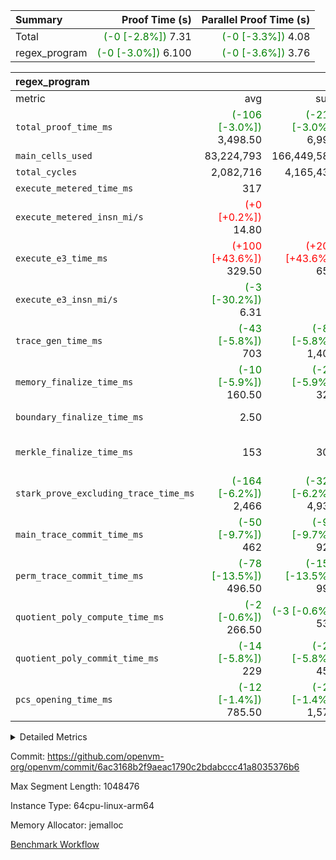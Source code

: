 | Summary | Proof Time (s) | Parallel Proof Time (s) |
|:---|---:|---:|
| Total | <span style='color: green'>(-0 [-2.8%])</span> 7.31 | <span style='color: green'>(-0 [-3.3%])</span> 4.08 |
| regex_program | <span style='color: green'>(-0 [-3.0%])</span> 6.100 | <span style='color: green'>(-0 [-3.6%])</span> 3.76 |


| regex_program |||||
|:---|---:|---:|---:|---:|
|metric|avg|sum|max|min|
| `total_proof_time_ms ` | <span style='color: green'>(-106 [-3.0%])</span> 3,498.50 | <span style='color: green'>(-213 [-3.0%])</span> 6,997 | <span style='color: green'>(-139 [-3.6%])</span> 3,760 | <span style='color: green'>(-74 [-2.2%])</span> 3,237 |
| `main_cells_used     ` |  83,224,793 |  166,449,586 |  93,439,220 |  73,010,366 |
| `total_cycles        ` |  2,082,716 |  4,165,432 |  2,243,700 |  1,921,732 |
| `execute_metered_time_ms` |  317 | -          | -          | -          |
| `execute_metered_insn_mi/s` | <span style='color: red'>(+0 [+0.2%])</span> 14.80 | -          | <span style='color: red'>(+0 [+0.2%])</span> 14.80 | <span style='color: red'>(+0 [+0.2%])</span> 14.80 |
| `execute_e3_time_ms  ` | <span style='color: red'>(+100 [+43.6%])</span> 329.50 | <span style='color: red'>(+200 [+43.6%])</span> 659 | <span style='color: red'>(+107 [+43.0%])</span> 356 | <span style='color: red'>(+93 [+44.3%])</span> 303 |
| `execute_e3_insn_mi/s` | <span style='color: green'>(-3 [-30.2%])</span> 6.31 | -          | <span style='color: green'>(-3 [-30.6%])</span> 6.33 | <span style='color: green'>(-3 [-29.9%])</span> 6.30 |
| `trace_gen_time_ms   ` | <span style='color: green'>(-43 [-5.8%])</span> 703 | <span style='color: green'>(-86 [-5.8%])</span> 1,406 | <span style='color: green'>(-49 [-6.3%])</span> 725 | <span style='color: green'>(-37 [-5.2%])</span> 681 |
| `memory_finalize_time_ms` | <span style='color: green'>(-10 [-5.9%])</span> 160.50 | <span style='color: green'>(-20 [-5.9%])</span> 321 | <span style='color: green'>(-14 [-5.3%])</span> 252 | <span style='color: green'>(-6 [-8.0%])</span> 69 |
| `boundary_finalize_time_ms` |  2.50 |  5 |  5 | <span style='color: green'>(+0 [NaN%])</span> 0 |
| `merkle_finalize_time_ms` |  153 |  306 | <span style='color: red'>(+3 [+1.3%])</span> 239 | <span style='color: green'>(-3 [-4.3%])</span> 67 |
| `stark_prove_excluding_trace_time_ms` | <span style='color: green'>(-164 [-6.2%])</span> 2,466 | <span style='color: green'>(-327 [-6.2%])</span> 4,932 | <span style='color: green'>(-197 [-6.8%])</span> 2,679 | <span style='color: green'>(-130 [-5.5%])</span> 2,253 |
| `main_trace_commit_time_ms` | <span style='color: green'>(-50 [-9.7%])</span> 462 | <span style='color: green'>(-99 [-9.7%])</span> 924 | <span style='color: green'>(-51 [-8.8%])</span> 527 | <span style='color: green'>(-48 [-10.8%])</span> 397 |
| `perm_trace_commit_time_ms` | <span style='color: green'>(-78 [-13.5%])</span> 496.50 | <span style='color: green'>(-155 [-13.5%])</span> 993 | <span style='color: green'>(-96 [-15.3%])</span> 531 | <span style='color: green'>(-59 [-11.3%])</span> 462 |
| `quotient_poly_compute_time_ms` | <span style='color: green'>(-2 [-0.6%])</span> 266.50 | <span style='color: green'>(-3 [-0.6%])</span> 533 | <span style='color: green'>(-11 [-3.7%])</span> 286 | <span style='color: red'>(+8 [+3.3%])</span> 247 |
| `quotient_poly_commit_time_ms` | <span style='color: green'>(-14 [-5.8%])</span> 229 | <span style='color: green'>(-28 [-5.8%])</span> 458 | <span style='color: green'>(-14 [-5.0%])</span> 266 | <span style='color: green'>(-14 [-6.8%])</span> 192 |
| `pcs_opening_time_ms ` | <span style='color: green'>(-12 [-1.4%])</span> 785.50 | <span style='color: green'>(-23 [-1.4%])</span> 1,571 | <span style='color: green'>(-9 [-1.1%])</span> 823 | <span style='color: green'>(-14 [-1.8%])</span> 748 |



<details>
<summary>Detailed Metrics</summary>

|  | keygen_time_ms | commit_exe_time_ms | app proof_time_ms |
| --- | --- | --- |
|  | 538 | 19 | 15,028 | 

| group | num_segments | memory_to_vec_partition_time_ms | insns | fri.log_blowup | execute_segment_time_ms | execute_metered_time_ms | execute_metered_insn_mi/s |
| --- | --- | --- | --- | --- | --- | --- | --- |
| regex_program | 2 | 24 | 4,165,433 | 1 | 6,951 | 317 | 14.80 | 

| group | air_name | quotient_deg | interactions | constraints |
| --- | --- | --- | --- | --- |
| regex_program | AccessAdapterAir<16> | 2 | 5 | 12 | 
| regex_program | AccessAdapterAir<2> | 2 | 5 | 12 | 
| regex_program | AccessAdapterAir<32> | 2 | 5 | 12 | 
| regex_program | AccessAdapterAir<4> | 2 | 5 | 12 | 
| regex_program | AccessAdapterAir<8> | 2 | 5 | 12 | 
| regex_program | BitwiseOperationLookupAir<8> | 2 | 2 | 4 | 
| regex_program | KeccakVmAir | 2 | 321 | 4,513 | 
| regex_program | MemoryMerkleAir<8> | 2 | 4 | 39 | 
| regex_program | PersistentBoundaryAir<8> | 2 | 3 | 7 | 
| regex_program | PhantomAir | 2 | 3 | 5 | 
| regex_program | Poseidon2PeripheryAir<BabyBearParameters>, 1> | 2 | 1 | 286 | 
| regex_program | ProgramAir | 1 | 1 | 4 | 
| regex_program | RangeTupleCheckerAir<2> | 1 | 1 | 4 | 
| regex_program | Rv32HintStoreAir | 2 | 18 | 28 | 
| regex_program | VariableRangeCheckerAir | 1 | 1 | 4 | 
| regex_program | VmAirWrapper<Rv32BaseAluAdapterAir, BaseAluCoreAir<4, 8> | 2 | 20 | 37 | 
| regex_program | VmAirWrapper<Rv32BaseAluAdapterAir, LessThanCoreAir<4, 8> | 2 | 18 | 40 | 
| regex_program | VmAirWrapper<Rv32BaseAluAdapterAir, ShiftCoreAir<4, 8> | 2 | 24 | 91 | 
| regex_program | VmAirWrapper<Rv32BranchAdapterAir, BranchEqualCoreAir<4> | 2 | 11 | 20 | 
| regex_program | VmAirWrapper<Rv32BranchAdapterAir, BranchLessThanCoreAir<4, 8> | 2 | 13 | 35 | 
| regex_program | VmAirWrapper<Rv32CondRdWriteAdapterAir, Rv32JalLuiCoreAir> | 2 | 10 | 18 | 
| regex_program | VmAirWrapper<Rv32JalrAdapterAir, Rv32JalrCoreAir> | 2 | 16 | 20 | 
| regex_program | VmAirWrapper<Rv32LoadStoreAdapterAir, LoadSignExtendCoreAir<4, 8> | 2 | 18 | 33 | 
| regex_program | VmAirWrapper<Rv32LoadStoreAdapterAir, LoadStoreCoreAir<4> | 2 | 17 | 40 | 
| regex_program | VmAirWrapper<Rv32MultAdapterAir, DivRemCoreAir<4, 8> | 2 | 25 | 84 | 
| regex_program | VmAirWrapper<Rv32MultAdapterAir, MulHCoreAir<4, 8> | 2 | 24 | 31 | 
| regex_program | VmAirWrapper<Rv32MultAdapterAir, MultiplicationCoreAir<4, 8> | 2 | 19 | 19 | 
| regex_program | VmAirWrapper<Rv32RdWriteAdapterAir, Rv32AuipcCoreAir> | 2 | 12 | 14 | 
| regex_program | VmConnectorAir | 2 | 5 | 11 | 

| group | air_name | segment | rows | prep_cols | perm_cols | main_cols | cells |
| --- | --- | --- | --- | --- | --- | --- | --- |
| regex_program | AccessAdapterAir<8> | 0 | 131,072 |  | 16 | 17 | 4,325,376 | 
| regex_program | AccessAdapterAir<8> | 1 | 2,048 |  | 16 | 17 | 67,584 | 
| regex_program | BitwiseOperationLookupAir<8> | 0 | 65,536 | 3 | 8 | 2 | 655,360 | 
| regex_program | BitwiseOperationLookupAir<8> | 1 | 65,536 | 3 | 8 | 2 | 655,360 | 
| regex_program | KeccakVmAir | 1 | 32 |  | 1,056 | 3,163 | 135,008 | 
| regex_program | MemoryMerkleAir<8> | 0 | 131,072 |  | 16 | 32 | 6,291,456 | 
| regex_program | MemoryMerkleAir<8> | 1 | 4,096 |  | 16 | 32 | 196,608 | 
| regex_program | PersistentBoundaryAir<8> | 0 | 131,072 |  | 12 | 20 | 4,194,304 | 
| regex_program | PersistentBoundaryAir<8> | 1 | 2,048 |  | 12 | 20 | 65,536 | 
| regex_program | PhantomAir | 0 | 1 |  | 12 | 6 | 18 | 
| regex_program | PhantomAir | 1 | 1 |  | 12 | 6 | 18 | 
| regex_program | Poseidon2PeripheryAir<BabyBearParameters>, 1> | 0 | 16,384 |  | 8 | 300 | 5,046,272 | 
| regex_program | Poseidon2PeripheryAir<BabyBearParameters>, 1> | 1 | 2,048 |  | 8 | 300 | 630,784 | 
| regex_program | ProgramAir | 0 | 131,072 |  | 8 | 10 | 2,359,296 | 
| regex_program | ProgramAir | 1 | 131,072 |  | 8 | 10 | 2,359,296 | 
| regex_program | RangeTupleCheckerAir<2> | 0 | 524,288 | 2 | 8 | 1 | 4,718,592 | 
| regex_program | RangeTupleCheckerAir<2> | 1 | 524,288 | 2 | 8 | 1 | 4,718,592 | 
| regex_program | Rv32HintStoreAir | 0 | 16,384 |  | 44 | 32 | 1,245,184 | 
| regex_program | VariableRangeCheckerAir | 0 | 262,144 | 2 | 8 | 1 | 2,359,296 | 
| regex_program | VariableRangeCheckerAir | 1 | 262,144 | 2 | 8 | 1 | 2,359,296 | 
| regex_program | VmAirWrapper<Rv32BaseAluAdapterAir, BaseAluCoreAir<4, 8> | 0 | 1,048,576 |  | 52 | 36 | 92,274,688 | 
| regex_program | VmAirWrapper<Rv32BaseAluAdapterAir, BaseAluCoreAir<4, 8> | 1 | 1,048,576 |  | 52 | 36 | 92,274,688 | 
| regex_program | VmAirWrapper<Rv32BaseAluAdapterAir, LessThanCoreAir<4, 8> | 0 | 32,768 |  | 40 | 37 | 2,523,136 | 
| regex_program | VmAirWrapper<Rv32BaseAluAdapterAir, LessThanCoreAir<4, 8> | 1 | 16,384 |  | 40 | 37 | 1,261,568 | 
| regex_program | VmAirWrapper<Rv32BaseAluAdapterAir, ShiftCoreAir<4, 8> | 0 | 131,072 |  | 52 | 53 | 13,762,560 | 
| regex_program | VmAirWrapper<Rv32BaseAluAdapterAir, ShiftCoreAir<4, 8> | 1 | 131,072 |  | 52 | 53 | 13,762,560 | 
| regex_program | VmAirWrapper<Rv32BranchAdapterAir, BranchEqualCoreAir<4> | 0 | 262,144 |  | 28 | 26 | 14,155,776 | 
| regex_program | VmAirWrapper<Rv32BranchAdapterAir, BranchEqualCoreAir<4> | 1 | 131,072 |  | 28 | 26 | 7,077,888 | 
| regex_program | VmAirWrapper<Rv32BranchAdapterAir, BranchLessThanCoreAir<4, 8> | 0 | 131,072 |  | 32 | 32 | 8,388,608 | 
| regex_program | VmAirWrapper<Rv32BranchAdapterAir, BranchLessThanCoreAir<4, 8> | 1 | 131,072 |  | 32 | 32 | 8,388,608 | 
| regex_program | VmAirWrapper<Rv32CondRdWriteAdapterAir, Rv32JalLuiCoreAir> | 0 | 65,536 |  | 28 | 18 | 3,014,656 | 
| regex_program | VmAirWrapper<Rv32CondRdWriteAdapterAir, Rv32JalLuiCoreAir> | 1 | 65,536 |  | 28 | 18 | 3,014,656 | 
| regex_program | VmAirWrapper<Rv32JalrAdapterAir, Rv32JalrCoreAir> | 0 | 131,072 |  | 36 | 28 | 8,388,608 | 
| regex_program | VmAirWrapper<Rv32JalrAdapterAir, Rv32JalrCoreAir> | 1 | 65,536 |  | 36 | 28 | 4,194,304 | 
| regex_program | VmAirWrapper<Rv32LoadStoreAdapterAir, LoadSignExtendCoreAir<4, 8> | 0 | 1,024 |  | 52 | 36 | 90,112 | 
| regex_program | VmAirWrapper<Rv32LoadStoreAdapterAir, LoadSignExtendCoreAir<4, 8> | 1 | 32 |  | 52 | 36 | 2,816 | 
| regex_program | VmAirWrapper<Rv32LoadStoreAdapterAir, LoadStoreCoreAir<4> | 0 | 1,048,576 |  | 52 | 41 | 97,517,568 | 
| regex_program | VmAirWrapper<Rv32LoadStoreAdapterAir, LoadStoreCoreAir<4> | 1 | 1,048,576 |  | 52 | 41 | 97,517,568 | 
| regex_program | VmAirWrapper<Rv32MultAdapterAir, DivRemCoreAir<4, 8> | 0 | 128 |  | 72 | 59 | 16,768 | 
| regex_program | VmAirWrapper<Rv32MultAdapterAir, MulHCoreAir<4, 8> | 0 | 256 |  | 72 | 39 | 28,416 | 
| regex_program | VmAirWrapper<Rv32MultAdapterAir, MultiplicationCoreAir<4, 8> | 0 | 32,768 |  | 52 | 31 | 2,719,744 | 
| regex_program | VmAirWrapper<Rv32MultAdapterAir, MultiplicationCoreAir<4, 8> | 1 | 32,768 |  | 52 | 31 | 2,719,744 | 
| regex_program | VmAirWrapper<Rv32RdWriteAdapterAir, Rv32AuipcCoreAir> | 0 | 32,768 |  | 28 | 20 | 1,572,864 | 
| regex_program | VmAirWrapper<Rv32RdWriteAdapterAir, Rv32AuipcCoreAir> | 1 | 32,768 |  | 28 | 20 | 1,572,864 | 
| regex_program | VmConnectorAir | 0 | 2 | 1 | 16 | 5 | 42 | 
| regex_program | VmConnectorAir | 1 | 2 | 1 | 16 | 5 | 42 | 

| group | segment | trace_gen_time_ms | total_proof_time_ms | total_cycles | total_cells | stark_prove_excluding_trace_time_ms | quotient_poly_compute_time_ms | quotient_poly_commit_time_ms | prove_segment_time_ms | perm_trace_commit_time_ms | pcs_opening_time_ms | merkle_finalize_time_ms | memory_to_vec_partition_time_ms | memory_finalize_time_ms | main_trace_commit_time_ms | main_cells_used | insns | generate_perm_trace_time_ms_time_ms | execute_e3_time_ms | execute_e3_insn_mi/s | boundary_finalize_time_ms |
| --- | --- | --- | --- | --- | --- | --- | --- | --- | --- | --- | --- | --- | --- | --- | --- | --- | --- | --- | --- | --- | --- |
| regex_program | 0 | 725 | 3,760 | 2,243,700 | 275,648,700 | 2,679 | 286 | 266 | 2,903 | 531 | 823 | 239 | 25 | 252 | 527 | 93,439,220 | 2,243,700 | 240 | 356 | 6.30 | 5 | 
| regex_program | 1 | 681 | 3,237 | 1,921,732 | 242,975,388 | 2,253 | 247 | 192 | 2,847 | 462 | 748 | 67 | 24 | 69 | 397 | 73,010,366 | 1,921,733 | 197 | 303 | 6.33 | 0 | 

| group | segment | trace_height_constraint | weighted_sum | threshold |
| --- | --- | --- | --- | --- |
| regex_program | 0 | 0 | 5,868,294 | 2,013,265,921 | 
| regex_program | 0 | 1 | 16,687,360 | 2,013,265,921 | 
| regex_program | 0 | 2 | 2,934,147 | 2,013,265,921 | 
| regex_program | 0 | 3 | 19,705,092 | 2,013,265,921 | 
| regex_program | 0 | 4 | 524,288 | 2,013,265,921 | 
| regex_program | 0 | 5 | 262,144 | 2,013,265,921 | 
| regex_program | 0 | 6 | 6,668,800 | 2,013,265,921 | 
| regex_program | 0 | 7 | 134,144 | 2,013,265,921 | 
| regex_program | 0 | 8 | 53,849,229 | 2,013,265,921 | 
| regex_program | 1 | 0 | 5,406,854 | 2,013,265,921 | 
| regex_program | 1 | 1 | 15,182,848 | 2,013,265,921 | 
| regex_program | 1 | 2 | 2,703,427 | 2,013,265,921 | 
| regex_program | 1 | 3 | 18,193,508 | 2,013,265,921 | 
| regex_program | 1 | 4 | 14,336 | 2,013,265,921 | 
| regex_program | 1 | 5 | 6,144 | 2,013,265,921 | 
| regex_program | 1 | 6 | 6,508,864 | 2,013,265,921 | 
| regex_program | 1 | 7 | 131,072 | 2,013,265,921 | 
| regex_program | 1 | 8 | 49,197,677 | 2,013,265,921 | 

</details>


Commit: https://github.com/openvm-org/openvm/commit/6ac3168b2f9aeac1790c2bdabccc41a8035376b6

Max Segment Length: 1048476

Instance Type: 64cpu-linux-arm64

Memory Allocator: jemalloc

[Benchmark Workflow](https://github.com/openvm-org/openvm/actions/runs/15945479940)
